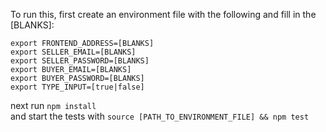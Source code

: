To run this, first create an environment file with the following and fill in the [BLANKS]:

```
export FRONTEND_ADDRESS=[BLANKS]   
export SELLER_EMAIL=[BLANKS]  
export SELLER_PASSWORD=[BLANKS]  
export BUYER_EMAIL=[BLANKS]  
export BUYER_PASSWORD=[BLANKS]  
export TYPE_INPUT=[true|false]
```

next run `npm install`  
and start the tests with `source [PATH_TO_ENVIRONMENT_FILE] && npm test`